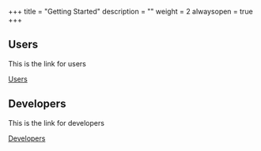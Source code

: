 +++
title = "Getting Started"
description = ""
weight = 2
alwaysopen = true
+++

## Users

This is the link for users

[Users](https://fdio-vpp.readthedocs.io/en/latest/gettingstarted/users/index.html)

## Developers

This is the link for developers

[Developers](https://fdio-vpp.readthedocs.io/en/latest/gettingstarted/developers/index.html)

